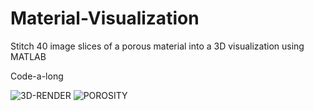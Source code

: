 # Material-Visualization
Stitch 40 image slices of a porous material into a 3D visualization using MATLAB

Code-a-long

![3D-RENDER](https://github.com/emillionth/Material-Visualization/assets/156365105/f2b35f2a-6114-4512-b38d-6ab8d14d9270)
![POROSITY](https://github.com/emillionth/Material-Visualization/assets/156365105/6c1bb947-8536-4260-8eaf-f7d7c657d816)
